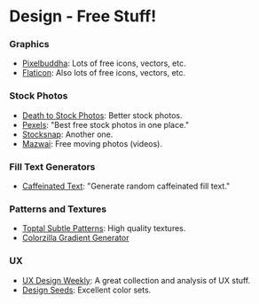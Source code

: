 # Design - Free Stuff!
### Graphics
* [Pixelbuddha](https://pixelbuddha.net): Lots of free icons, vectors, etc.
* [Flaticon](http://www.flaticon.com/): Also lots of free icons, vectors, etc.
### Stock Photos
* [Death to Stock Photos](http://deathtothestockphoto.com/): Better stock photos.
* [Pexels](https://www.pexels.com/): "Best free stock photos in one place."
* [Stocksnap](https://stocksnap.io/): Another one.
* [Mazwai](http://mazwai.com/#/): Free moving photos (videos).
### Fill Text Generators
* [Caffeinated Text](https://www.caffeinatedtext.com/index.html): "Generate random caffeinated fill text."
### Patterns and Textures
* [Toptal Subtle Patterns](https://www.toptal.com/designers/subtlepatterns/): High quality textures.
* [Colorzilla Gradient Generator](http://www.colorzilla.com/gradient-editor/)
### UX
* [UX Design Weekly](http://uxdesignweekly.com/): A great collection and analysis of UX stuff.
* [Design Seeds](https://www.design-seeds.com/): Excellent color sets.
